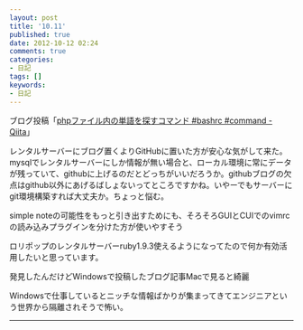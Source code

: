 ```yaml
---
layout: post
title: '10.11'
published: true
date: 2012-10-12 02:24
comments: true
categories:
- 日記
tags: []
keywords:
- 日記
---
```

ブログ投稿「[phpファイル内の単語を探すコマンド #bashrc #command - Qiita](http://qiita.com/items/875c46827fa15513a343 "phpファイル内の単語を探すコマンド #bashrc #command - Qiita")」

レンタルサーバーにブログ置くよりGitHubに置いた方が安心な気がして来た。mysqlでレンタルサーバーにしか情報が無い場合と、ローカル環境に常にデータが残っていて、githubに上げるのだとどっちがいいだろうか。githubブログの欠点はgithub以外にあげるばしょないってところですかね。いやーでもサーバーにgit環境構築すれば大丈夫か。ちょっと悩む。

simple noteの可能性をもっと引き出すためにも、そろそろGUIとCUIでのvimrcの読み込みプラグインを分けた方が使いやすそう

ロリポップのレンタルサーバーruby1.9.3使えるようになってたので何か有効活用したいと思っています。

発見したんだけどWindowsで投稿したブログ記事Macで見ると綺麗

Windowsで仕事しているとニッチな情報ばかりが集まってきてエンジニアという世界から隔離されそうで怖い。

---


